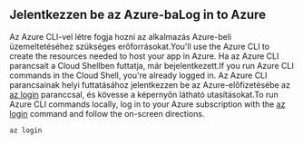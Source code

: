 ## <a name="log-in-to-azure"></a><span data-ttu-id="c022d-101">Jelentkezzen be az Azure-ba</span><span class="sxs-lookup"><span data-stu-id="c022d-101">Log in to Azure</span></span>

<span data-ttu-id="c022d-102">Az Azure CLI-vel létre fogja hozni az alkalmazás Azure-beli üzemeltetéséhez szükséges erőforrásokat.</span><span class="sxs-lookup"><span data-stu-id="c022d-102">You'll use the Azure CLI to create the resources needed to host your app in Azure.</span></span> <span data-ttu-id="c022d-103">Ha az Azure CLI parancsait a Cloud Shellben futtatja, már bejelentkezett.</span><span class="sxs-lookup"><span data-stu-id="c022d-103">If you run Azure CLI commands in the Cloud Shell, you're already logged in.</span></span> <span data-ttu-id="c022d-104">Az Azure CLI parancsainak helyi futtatásához jelentkezzen be az Azure-előfizetésébe az [az login](/cli/azure/#login) paranccsal, és kövesse a képernyőn látható utasításokat.</span><span class="sxs-lookup"><span data-stu-id="c022d-104">To run Azure CLI commands locally, log in to your Azure subscription with the [az login](/cli/azure/#login) command and follow the on-screen directions.</span></span>

```azurecli
az login
```
